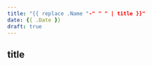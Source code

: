 ```yaml
---
title: "{{ replace .Name "-" " " | title }}"
date: {{ .Date }}
draft: true
---
```


<!--more-->

## title
